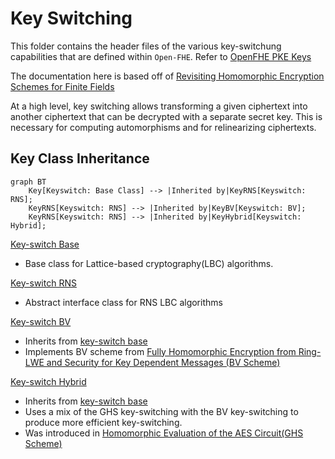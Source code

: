 # Key Switching

This folder contains the header files of the various key-switchung capabilities that are defined within `Open-FHE`.
Refer
to [OpenFHE PKE Keys](https://openfhe-development.readthedocs.io/en/latest/assets/sphinx_rsts/modules/pke/pke_keyswitch.html)


The documentation here is based off of [Revisiting Homomorphic Encryption Schemes for Finite Fields](https://eprint.iacr.org/2021/204.pdf)

At a high level, key switching allows transforming a given ciphertext into another ciphertext that can be decrypted with a separate secret key. This is necessary for computing automorphisms and for relinearizing ciphertexts.

## Key Class Inheritance

```mermaid
graph BT 
    Key[Keyswitch: Base Class] --> |Inherited by|KeyRNS[Keyswitch: RNS]; 
    KeyRNS[Keyswitch: RNS] --> |Inherited by|KeyBV[Keyswitch: BV]; 
    KeyRNS[Keyswitch: RNS] --> |Inherited by|KeyHybrid[Keyswitch: Hybrid];
```

[Key-switch Base](keyswitch-base.h)

- Base class for Lattice-based cryptography(LBC) algorithms.

[Key-switch RNS](keyswitch-rns.h)

- Abstract interface class for RNS LBC algorithms

[Key-switch BV](keyswitch-bv.h)

- Inherits from [key-switch base](keyswitch-base.h)
- Implements BV scheme from [Fully Homomorphic Encryption from Ring-LWE and Security for Key Dependent Messages (BV Scheme)](https://www.wisdom.weizmann.ac.il/~zvikab/localpapers/IdealHom.pdf)

[Key-switch Hybrid](keyswitch-hybrid.h)

- Inherits from [key-switch base](keyswitch-base.h)
- Uses a mix of the GHS key-switching with the BV key-switching to produce more efficient key-switching. 
- Was introduced in [Homomorphic Evaluation of the AES Circuit(GHS Scheme)](https://eprint.iacr.org/2012/099.pdf)

